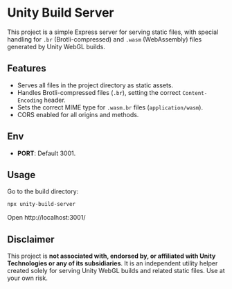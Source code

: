 # Unity Build Server

This project is a simple Express server for serving static files, with special handling for `.br` (Brotli-compressed) and `.wasm` (WebAssembly) files generated by Unity WebGL builds.

## Features

- Serves all files in the project directory as static assets.
- Handles Brotli-compressed files (`.br`), setting the correct `Content-Encoding` header.
- Sets the correct MIME type for `.wasm.br` files (`application/wasm`).
- CORS enabled for all origins and methods.

## Env

- **PORT**: Default 3001.

## Usage

Go to the build directory:

```powershell
npx unity-build-server
```

Open http://localhost:3001/

## Disclaimer

This project is **not associated with, endorsed by, or affiliated with Unity Technologies or any of its subsidiaries**. It is an independent utility helper created solely for serving Unity WebGL builds and related static files. Use at your own risk.
